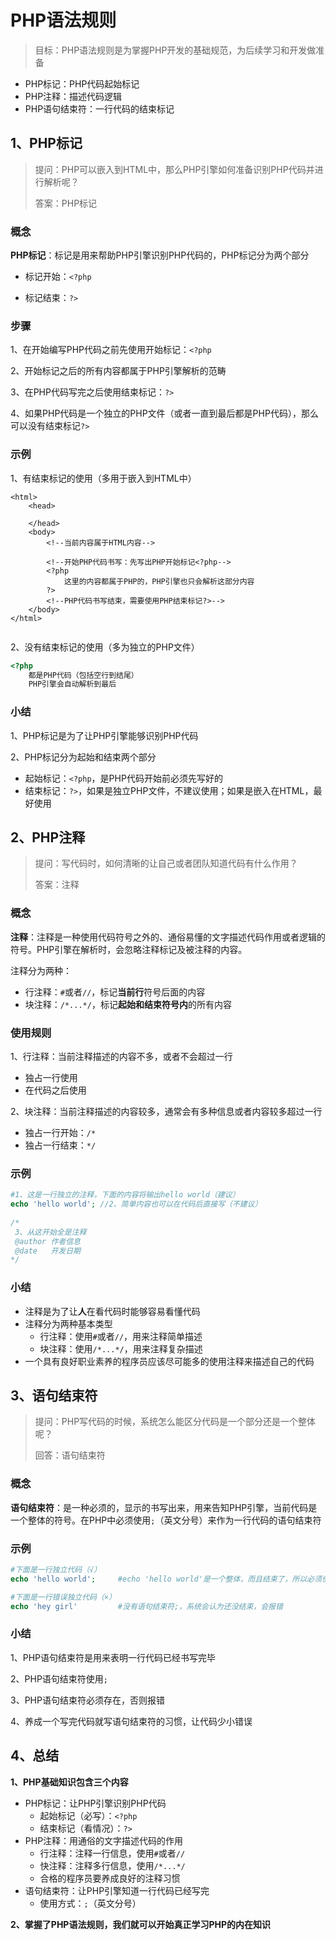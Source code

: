 # PHP语法规则

> 目标：PHP语法规则是为掌握PHP开发的基础规范，为后续学习和开发做准备

* PHP标记：PHP代码起始标记
* PHP注释：描述代码逻辑
* PHP语句结束符：一行代码的结束标记

## 1、PHP标记

> 提问：PHP可以嵌入到HTML中，那么PHP引擎如何准备识别PHP代码并进行解析呢？
>
> 答案：PHP标记
>

### 概念

**PHP标记**：标记是用来帮助PHP引擎识别PHP代码的，PHP标记分为两个部分

* 标记开始：`<?php`

* 标记结束：`?>`

### 步骤

1、在开始编写PHP代码之前先使用开始标记：`<?php`

2、开始标记之后的所有内容都属于PHP引擎解析的范畴

3、在PHP代码写完之后使用结束标记：`?>`

4、如果PHP代码是一个独立的PHP文件（或者一直到最后都是PHP代码），那么可以没有结束标记`?>`

### 示例

1、有结束标记的使用（多用于嵌入到HTML中）

```php+HTML
<html>
    <head>
        
    </head>
    <body>
        <!--当前内容属于HTML内容-->
        
        <!--开始PHP代码书写：先写出PHP开始标记<?php-->
        <?php
    		这里的内容都属于PHP的，PHP引擎也只会解析这部分内容
    	?>
        <!--PHP代码书写结束，需要使用PHP结束标记?>-->
    </body>
</html>
    
```

2、没有结束标记的使用（多为独立的PHP文件）

```php
<?php	
    都是PHP代码（包括空行到结尾）
    PHP引擎会自动解析到最后
```

### 小结

1、PHP标记是为了让PHP引擎能够识别PHP代码

2、PHP标记分为起始和结束两个部分

* 起始标记：`<?php`，是PHP代码开始前必须先写好的
* 结束标记：`?>`，如果是独立PHP文件，不建议使用；如果是嵌入在HTML，最好使用

## 2、PHP注释

> 提问：写代码时，如何清晰的让自己或者团队知道代码有什么作用？
>
> 答案：注释
>

### 概念

**注释**：注释是一种使用代码符号之外的、通俗易懂的文字描述代码作用或者逻辑的符号。PHP引擎在解析时，会忽略注释标记及被注释的内容。

注释分为两种：

* 行注释：`#`或者`//`，标记**当前行**符号后面的内容
* 块注释：`/*...*/`，标记**起始和结束符号内**的所有内容

### 使用规则

1、行注释：当前注释描述的内容不多，或者不会超过一行

* 独占一行使用
* 在代码之后使用

2、块注释：当前注释描述的内容较多，通常会有多种信息或者内容较多超过一行

* 独占一行开始：`/*`
* 独占一行结束：`*/`

### 示例

```php
#1、这是一行独立的注释，下面的内容将输出hello world（建议）
echo 'hello world';	//2、简单内容也可以在代码后直接写（不建议）
	
/*
 3、从这开始全是注释
 @author 作者信息
 @date	 开发日期
*/
```

### 小结

- 注释是为了让**人**在看代码时能够容易看懂代码
- 注释分为两种基本类型
  - 行注释：使用`#`或者`//`，用来注释简单描述
  - 块注释：使用`/*...*/`，用来注释复杂描述
- 一个具有良好职业素养的程序员应该尽可能多的使用注释来描述自己的代码

## 3、语句结束符

> 提问：PHP写代码的时候，系统怎么能区分代码是一个部分还是一个整体呢？
>
> 回答：语句结束符
>

### 概念

**语句结束符**：是一种必须的，显示的书写出来，用来告知PHP引擎，当前代码是一个整体的符号。在PHP中必须使用`;`（英文分号）来作为一行代码的语句结束符

### 示例

```php
#下面是一行独立代码（√）
echo 'hello world';		#echo 'hello world'是一个整体，而且结束了，所以必须使用；

#下面是一行错误独立代码（×）
echo 'hey girl'			#没有语句结束符;，系统会认为还没结束，会报错
```

### 小结

1、PHP语句结束符是用来表明一行代码已经书写完毕

2、PHP语句结束符使用`;`

3、PHP语句结束符必须存在，否则报错

4、养成一个写完代码就写语句结束符的习惯，让代码少小错误

## 4、总结

**1、PHP基础知识包含三个内容**

* PHP标记：让PHP引擎识别PHP代码
  * 起始标记（必写）：`<?php`
  * 结束标记（看情况）：`?>`
* PHP注释：用通俗的文字描述代码的作用
  * 行注释：注释一行信息，使用`#`或者`//`
  * 快注释：注释多行信息，使用`/*...*/`
  * 合格的程序员要养成良好的注释习惯
* 语句结束符：让PHP引擎知道一行代码已经写完
  * 使用方式：`;`（英文分号）

**2、掌握了PHP语法规则，我们就可以开始真正学习PHP的内在知识**